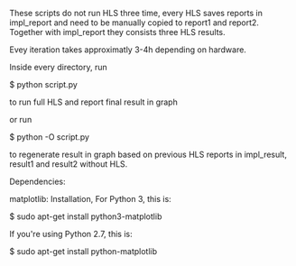 These scripts do not run HLS three time, every HLS saves reports in impl_report and need to be manually copied to report1
and report2. Together with impl_report they consists three HLS results.

Evey iteration takes approximatly 3-4h depending on hardware.

Inside every directory, run

$ python script.py

to run full HLS and report final result in graph

or run

$ python -O script.py

to regenerate result in graph based on previous HLS reports in impl_result, result1 and result2 without HLS.

Dependencies:

matplotlib:
Installation, For Python 3, this is:

$ sudo apt-get install python3-matplotlib

If you're using Python 2.7, this is:

$ sudo apt-get install python-matplotlib
